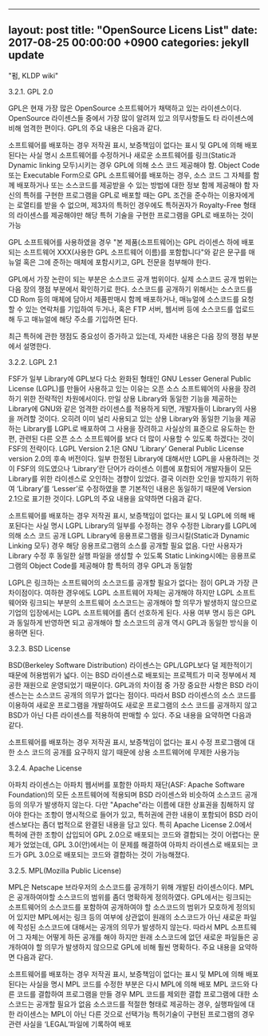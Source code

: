 
---
layout: post
title:  "OpenSource Licens List"
date:   2017-08-25 00:00:00 +0900
categories: jekyll update
---

"펌,  KLDP wiki"

3.2.1. GPL 2.0 


GPL은 현재 가장 많은 OpenSource 소프트웨어가 채택하고 있는 라이센스이다. OpenSource 라이센스들 중에서 가장 많이 알려져 있고 의무사항들도 타 라이센스에 비해 엄격한 편이다. GPL의 주요 내용은 다음과 같다.

소프트웨어를 배포하는 경우 저작권 표시, 보증책임이 없다는 표시 및 GPL에 의해 배포된다는 사실 명시
소프트웨어를 수정하거나 새로운 소프트웨어를 링크(Static과 Dynamic linking 모두)시키는 경우 GPL에 의해 소스 코드 제공해야 함.
Object Code 또는 Executable Form으로 GPL 소프트웨어를 배포하는 경우, 소스 코드 그 자체를 함께 배포하거나 또는 소스코드를 제공받을 수 있는 방법에 대한 정보 함께 제공해야 함
자신의 특허를 구현한 프로그램을 GPL로 배포할 때는 GPL 조건을 준수하는 이용자에게는 로열티를 받을 수 없으며, 제3자의 특허인 경우에도 특허권자가 Royalty-Free 형태의 라이센스를 제공해야만 해당 특허 기술을 구현한 프로그램을 GPL로 배포하는 것이 가능 

GPL 소프트웨어를 사용하였을 경우 "본 제품(소프트웨어)는 GPL 라이센스 하에 배포되는 소프트웨어 XXX(사용한 GPL 소프트웨어 이름)를 포함합니다"와 같은 문구를 매뉴얼 혹은 그에 준하는 매체에 포함시키고, GPL 전문을 첨부해야 한다.

GPL에서 가장 논란이 되는 부분은 소스코드 공개 범위이다. 실제 소스코드 공개 범위는 다음 장의 쟁점 부분에서 확인하기로 한다. 소스코드를 공개하기 위해서는 소스코드를 CD Rom 등의 매체에 담아서 제품판매시 함께 배포하거나, 매뉴얼에 소스코드를 요청할 수 있는 연락처를 기입하여 두거나, 혹은 FTP 서버, 웹서버 등에 소스코드를 업로드해 두고 매뉴얼에 해당 주소를 기입하면 된다.

최근 특허에 관한 쟁점도 중요성이 증가하고 있는데, 자세한 내용은 다음 장의 쟁점 부분에서 설명한다.

3.2.2. LGPL 2.1 


FSF가 일부 Library에 GPL보다 다소 완화된 형태인 GNU Lesser General Public License (LGPL)를 만들어 사용하고 있는 이유는 오픈 소스 소프트웨어의 사용을 장려하기 위한 전략적인 차원에서이다. 만일 상용 Library와 동일한 기능을 제공하는 Library에 GNU와 같은 엄격한 라이센스를 적용하게 되면, 개발자들이 Library의 사용을 꺼려할 것이다. 오히려 이미 널리 사용되고 있는 상용 Library와 동일한 기능을 제공하는 Library를 LGPL로 배포하여 그 사용을 장려하고 사실상의 표준으로 유도하는 한편, 관련된 다른 오픈 소스 소프트웨어를 보다 더 많이 사용할 수 있도록 하겠다는 것이 FSF의 전략이다. LGPL Version 2.1은 GNU ‘Library’ General Public License version 2.0의 후속 버전이다. 일부 한정된 Library에 대해서만 LGPL을 사용하려는 것이 FSF의 의도였으나 ‘Library’란 단어가 라이센스 이름에 포함되어 개발자들이 모든 Library를 위한 라이센스로 오인하는 경향이 있었다. 결국 이러한 오인을 방지하기 위하여 ‘Library’를 ‘Lesser’로 수정하였을 뿐 기본적인 내용은 동일하기 때문에 Version 2.1으로 표기한 것이다. LGPL의 주요 내용을 요약하면 다음과 같다.

소프트웨어를 배포하는 경우 저작권 표시, 보증책임이 없다는 표시 및 LGPL에 의해 배포된다는 사실 명시
LGPL Library의 일부를 수정하는 경우 수정한 Library를 LGPL에 의해 소스 코드 공개
LGPL Library에 응용프로그램을 링크시킬(Static과 Dynamic Linking 모두) 경우 해당 응용프로그램의 소스를 공개할 필요 없음. 다만 사용자가 Library 수정 후 동일한 실행 파일을 생성할 수 있도록 Static Linking시에는 응용프로그램의 Object Code를 제공해야 함
특허의 경우 GPL과 동일함 

LGPL은 링크하는 소프트웨어의 소스코드를 공개할 필요가 없다는 점이 GPL과 가장 큰 차이점이다. 여하한 경우에도 LGPL 소프트웨어 자체는 공개해야 하지만 LGPL 소프트웨어와 링크되는 부분의 소프트웨어 소스코드는 공개해야 할 의무가 발생하지 않으므로 기업의 입장에서는 LGPL 소프트웨어를 좀더 선호하게 된다. 사용 여부 명시 등은 GPL과 동일하게 반영하면 되고 공개해야 할 소스코드의 공개 역시 GPL과 동일한 방식을 이용하면 된다.

3.2.3. BSD License 


BSD(Berkeley Software Distribution) 라이센스는 GPL/LGPL보다 덜 제한적이기 때문에 허용범위가 넓다. 이는 BSD 라이센스로 배포되는 프로젝트가 미국 정부에서 제공한 재원으로 운영되었기 때문이다. GPL과의 차이점 중 가장 중요한 사항은 BSD 라이센스는는 소스코드 공개의 의무가 없다는 점이다. 따라서 BSD 라이센스의 소스 코드를 이용하여 새로운 프로그램을 개발하여도 새로운 프로그램의 소스 코드를 공개하지 않고 BSD가 아닌 다른 라이센스를 적용하여 판매할 수 있다. 주요 내용을 요약하면 다음과 같다.

소프트웨어를 배포하는 경우 저작권 표시, 보증책임이 없다는 표시
수정 프로그램에 대한 소스 코드의 공개를 요구하지 않기 때문에 상용 소프트웨어에 무제한 사용가능 

3.2.4. Apache License 


아파치 라이센스는 아파치 웹서버를 포함한 아파치 재단(ASF: Apache Software Foundation)의 모든 소프트웨어에 적용되며 BSD 라이센스와 비슷하여 소스코드 공개 등의 의무가 발생하지 않는다. 다만 "Apache"라는 이름에 대한 상표권을 침해하지 않아야 한다는 조항이 명시적으로 들어가 있고, 특허권에 관한 내용이 포함되어 BSD 라이센스보다는 좀더 법적으로 완결된 내용을 담고 있다. 특히 Apache License 2.0에서 특허에 관한 조항이 삽입되어 GPL 2.0으로 배포되는 코드와 결합되는 것이 어렵다는 문제가 었었는데, GPL 3.0(안)에서는 이 문제를 해결하여 아파치 라이센스로 배포되는 코드가 GPL 3.0으로 배포되는 코드와 결합하는 것이 가능해졌다.

3.2.5. MPL(Mozilla Public License) 


  MPL은 Netscape 브라우저의 소스코드를 공개하기 위해 개발된 라이센스이다. MPL은 공개하여야할 소스코드의 범위를 좀더 명확하게 정의하였다. GPL에서는 링크되는 소프트웨어의 소스코드를 포함하여 공개하여야 할 소스코드의 범위가 모호하게 정의되어 있지만 MPL에서는 링크 등의 여부에 상관없이 원래의 소스코드가 아닌 새로운 파일에 작성된 소스코드에 대해서는 공개의 의무가 발생하지 않는다. 따라서 MPL 소프트웨어 그 자체는 어떻게 하든 공개를 해야 하지만 원래 소스코드에 없던 새로운 파일들은 공개하여야 할 의무가 발생하지 않으므로 GPL에 비해 훨씬 명확하다. 주요 내용을 요약하면 다음과 같다.

  소프트웨어를 배포하는 경우 저작권 표시, 보증책임이 없다는 표시 및 MPL에 의해 배포된다는 사실을 명시
  MPL 코드를 수정한 부분은 다시 MPL에 의해 배포
  MPL 코드와 다른 코드를 결합하여 프로그램을 만들 경우 MPL 코드를 제외한 결합 프로그램에 대한 소스코드는 공개할 필요가 없음
  소스코드를 적절한 형태로 제공하는 경우, 실행파일에 대한 라이센스는 MPL이 아닌 다른 것으로 선택가능
  특허기술이 구현된 프로그램의 경우 관련 사실을 ‘LEGAL’파일에 기록하여 배포 
